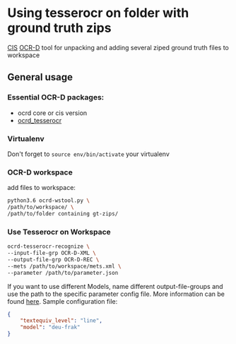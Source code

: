 
# Using tesserocr on folder with ground truth zips

[CIS](http://www.cis.lmu.de) [OCR-D](http://ocr-d.de) tool for unpacking and adding several ziped ground truth files to workspace

## General usage

### Essential OCR-D packages:
* ocrd core or cis version
* [ocrd_tesserocr](https://github.com/OCR-D/ocrd_tesserocr.git)

### Virtualenv
Don't forget to `source env/bin/activate` your virtualenv

### OCR-D workspace

add files to workspace:
```sh
python3.6 ocrd-wstool.py \
/path/to/workspace/ \
/path/to/folder containing gt-zips/
```

### Use Tesserocr on Workspace

```sh
ocrd-tesserocr-recognize \
--input-file-grp OCR-D-XML \
--output-file-grp OCR-D-REC \
--mets /path/to/workspace/mets.xml \
--parameter /path/to/parameter.json
```

If you want to use different Models, name different output-file-groups
and use the path to the specific parameter config file. More
information can be found
[here](https://github.com/OCR-D/ocrd_tesserocr/blob/master/ocrd_tesserocr/ocrd-tool.json).
Sample configuration file:

```json
{
	"textequiv_level": "line",
	"model": "deu-frak"
}
```
